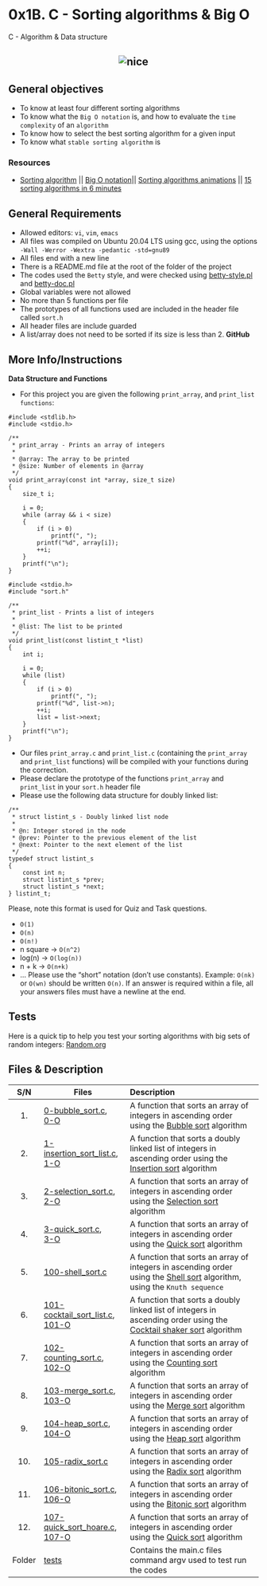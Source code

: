 # 0x1B. C - Sorting algorithms & Big O
C - Algorithm & Data structure

## <p align="center" width="100" height="100">![nice](https://s3.amazonaws.com/intranet-projects-files/holbertonschool-low_level_programming/248/willy-wonka.png)</p>

## General objectives
* To know at least four different sorting algorithms
* To know what the ``Big O notation`` is, and how to evaluate the ``time complexity`` of an ``algorithm``
* To know how to select the best sorting algorithm for a given input
* To know what ``stable sorting algorithm`` is

### Resources
- [Sorting algorithm](https://alx-intranet.hbtn.io/rltoken/-j5MKLBlzZAC2RfJ5DTBIg) || [Big O notation](https://alx-intranet.hbtn.io/rltoken/WRvrE2BaNVQFssHiUATTrw)|| [Sorting algorithms animations](https://alx-intranet.hbtn.io/rltoken/ol0P7NbYVb5R31iOv4Q40A) || [15 sorting algorithms in 6 minutes](https://alx-intranet.hbtn.io/rltoken/_I0aEvhfJ66Xyob6dd9Utw)

## General Requirements
- Allowed editors: ``vi``, ``vim``, ``emacs``
- All files was compiled on Ubuntu 20.04 LTS using gcc, using the options ``-Wall -Werror -Wextra -pedantic -std=gnu89``
- All files end with a new line
- There is a README.md file at the root of the folder of the project
- The codes used the ``Betty`` style, and were checked using [betty-style.pl](https://github.com/holbertonschool/Betty/blob/master/betty-style.pl) and [betty-doc.pl](https://github.com/holbertonschool/Betty/blob/master/betty-doc.pl)
- Global variables were not allowed
- No more than 5 functions per file
- The prototypes of all functions used are included in the header file called ``sort.h``
- All header files are include guarded
- A list/array does not need to be sorted if its size is less than 2.
**GitHub**

## More Info/lnstructions
**Data Structure and Functions**<br>
- For this project you are given the following ``print_array``, and ``print_list functions``:

```text
#include <stdlib.h>
#include <stdio.h>

/**
 * print_array - Prints an array of integers
 *
 * @array: The array to be printed
 * @size: Number of elements in @array
 */
void print_array(const int *array, size_t size)
{
    size_t i;

    i = 0;
    while (array && i < size)
    {
        if (i > 0)
            printf(", ");
        printf("%d", array[i]);
        ++i;
    }
    printf("\n");
}
```
```text
#include <stdio.h>
#include "sort.h"

/**
 * print_list - Prints a list of integers
 *
 * @list: The list to be printed
 */
void print_list(const listint_t *list)
{
    int i;

    i = 0;
    while (list)
    {
        if (i > 0)
            printf(", ");
        printf("%d", list->n);
        ++i;
        list = list->next;
    }
    printf("\n");
}
```
- Our files ``print_array.c`` and ``print_list.c`` (containing the ``print_array`` and ``print_list`` functions) will be compiled with your functions during the correction.
- Please declare the prototype of the functions ``print_array`` and ``print_list`` in your ``sort.h`` header file
- Please use the following data structure for doubly linked list:
```text
/**
 * struct listint_s - Doubly linked list node
 *
 * @n: Integer stored in the node
 * @prev: Pointer to the previous element of the list
 * @next: Pointer to the next element of the list
 */
typedef struct listint_s
{
    const int n;
    struct listint_s *prev;
    struct listint_s *next;
} listint_t;
```
Please, note this format is used for Quiz and Task questions.

- ``O(1)``
- ``O(n)``
- ``O(n!)``
- n square -> ``O(n^2)``
- log(n) -> ``O(log(n))``
- n + k -> ``O(n+k)``
- …
Please use the “short” notation (don’t use constants). Example: ``O(nk)`` or ``O(wn)`` should be written ``O(n)``. If an answer is required within a file, all your answers files must have a newline at the end.

## Tests
Here is a quick tip to help you test your sorting algorithms with big sets of random integers: [Random.org](https://alx-intranet.hbtn.io/rltoken/YR-VWQbICB59wZs1eAaI3w)

## Files & Description
| S/N   |       Files          |        Description  |
|:-----:|--------------------|:-------------------|
| 1. |[0-bubble_sort.c](https://github.com/Dikachis/sorting_algorithms/blob/main/0-bubble_sort.c), <br> [0-O](https://github.com/Dikachis/sorting_algorithms/blob/main/0-O) | A function that sorts an array of integers in ascending order using the [Bubble sort](https://en.wikipedia.org/wiki/Bubble_sort) algorithm |
|2. | [1-insertion_sort_list.c](https://github.com/Dikachis/sorting_algorithms/blob/main/1-insertion_sort_list.c), <br> [1-O](https://github.com/Dikachis/sorting_algorithms/blob/main/1-O) | A function that sorts a doubly linked list of integers in ascending order using the [Insertion sort](https://en.wikipedia.org/wiki/Insertion_sort) algorithm |
|3. | [2-selection_sort.c](https://github.com/Dikachis/sorting_algorithms/blob/main/2-selection_sort.c), <br> [2-O](https://github.com/Dikachis/sorting_algorithms/blob/main/2-O)| A function that sorts an array of integers in ascending order using the [Selection sort](https://en.wikipedia.org/wiki/Selection_sort) algorithm |
| 4. |[3-quick_sort.c](https://github.com/Dikachis/sorting_algorithms/blob/main/3-quick_sort.c), <br> [3-O](https://github.com/Dikachis/sorting_algorithms/blob/main/3-O) | A function that sorts an array of integers in ascending order using the [Quick sort](https://en.wikipedia.org/wiki/Quicksort) algorithm |
|5. | [100-shell_sort.c](https://github.com/Dikachis/sorting_algorithms/blob/main/100-shell_sort.c) | A function that sorts an array of integers in ascending order using the [Shell sort](https://en.wikipedia.org/wiki/Shellsort) algorithm, using the ``Knuth sequence`` |
|6. | [101-cocktail_sort_list.c](https://github.com/Dikachis/sorting_algorithms/blob/main/101-cocktail_sort_list.c), <br> [101-O](https://github.com/Dikachis/sorting_algorithms/blob/main/101-O)| A function that sorts a doubly linked list of integers in ascending order using the [Cocktail shaker sort](https://en.wikipedia.org/wiki/Cocktail_shaker_sort) algorithm |
| 7. |[102-counting_sort.c](https://github.com/Dikachis/sorting_algorithms/blob/main/102-counting_sort.c), <br> [102-O](https://github.com/Dikachis/sorting_algorithms/blob/main/102-O) | A function that sorts an array of integers in ascending order using the [Counting sort](https://en.wikipedia.org/wiki/Counting_sort) algorithm |
|8. | [103-merge_sort.c](https://github.com/Dikachis/sorting_algorithms/blob/main/103-merge_sort.c), <br> [103-O](https://github.com/Dikachis/sorting_algorithms/blob/main/103-O) | A function that sorts an array of integers in ascending order using the [Merge sort](https://en.wikipedia.org/wiki/Merge_sort) algorithm |
|9. | [104-heap_sort.c](https://github.com/Dikachis/sorting_algorithms/blob/main/104-heap_sort.c), <br> [104-O](https://github.com/Dikachis/sorting_algorithms/blob/main/104-O)| A function that sorts an array of integers in ascending order using the [Heap sort](https://en.wikipedia.org/wiki/Heapsort) algorithm |
|10. | [105-radix_sort.c](https://github.com/Dikachis/sorting_algorithms/blob/main/105-radix_sort.c) | A function that sorts an array of integers in ascending order using the [Radix sort](https://en.wikipedia.org/wiki/Radix_sort) algorithm |
| 11. |[106-bitonic_sort.c](https://github.com/Dikachis/sorting_algorithms/blob/main/106-bitonic_sort.c), <br> [106-O](https://github.com/Dikachis/sorting_algorithms/blob/main/106-O) | A function that sorts an array of integers in ascending order using the [Bitonic sort](https://en.wikipedia.org/wiki/Bitonic_sorter) algorithm |
|12. | [107-quick_sort_hoare.c](https://github.com/Dikachis/sorting_algorithms/blob/main/107-quick_sort_hoare.c), <br> [107-O](https://github.com/Dikachis/sorting_algorithms/blob/main/107-O) | A function that sorts an array of integers in ascending order using the [Quick sort](https://en.wikipedia.org/wiki/Quicksort) algorithm |
|Folder| [tests](tests)|   Contains the main.c files command argv used to test run the codes|                     |
